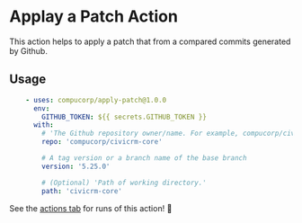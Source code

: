 
# Applay a Patch Action

This action helps to apply a patch that from a compared commits generated by Github. 

## Usage 

```yaml
    - uses: compucorp/apply-patch@1.0.0
      env:
        GITHUB_TOKEN: ${{ secrets.GITHUB_TOKEN }}
      with:
        # 'The Github repository owner/name. For example, compucorp/civicrm-core'
        repo: 'compucorp/civicrm-core'

        # A tag version or a branch name of the base branch
        version: '5.25.0'

        # (Optional) 'Path of working directory.'
        path: 'civicrm-core'

```

See the [actions tab](https://github.com/compucorp/apply-patch/actions) for runs of this action! :rocket:

